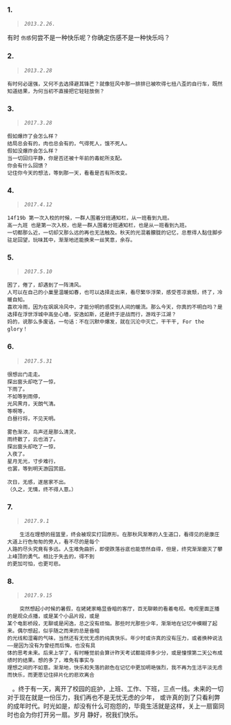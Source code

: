 ### 1.
>*`2013.2.26.`*

有时 `伤感`何尝不是一种快乐呢？你确定伤感不是一种快乐吗？

### 2.
>*`2013.2.28`*

    有时何必逞强，又何不去选择避其锋芒？就像狂风中那一排排已被吹得七扭八歪的自行车，既然知道结果，为何当初不直接把它轻轻放倒？

### 3.
>*`2017.3.28`*

    假如爆炸了会怎么样？
    结局总会有的，肉也总会有的，气得死人，饿不死人。
    假如没爆炸会怎么样？
    当一切回归平静，你是否还被十年前的毒蛇所支配。
    你会有什么回馈？
    记住你今天的想法，等到那一天，看看是否有所改变。

### 4.
>*`2017.4.12`*

    14f19b 第一次入校的时候，一群人围着分班通知栏，从一班看到九班。
    高一九班 也是第一次入校，也是一群人围着分班通知栏，也是从一班看到九班。
    一切都那么近，一切却又那么远的再也无法触及。秋天的光混着朦胧的记忆，总惹得人黏住脚步驻足回望，玩味其中，渐渐地还能换来一丝笑意，余存。

### 5.
>*`2017.5.10`*

    困了，倦了，却遇到了一阵清风。
    人可以在自己的小巢里温暖如春，也可以选择走出来，看尽繁华浮荣，感受苍凉衰颓，终了，冷暖自知。
    喜欢冷雨，因为在飒飒冷风中，才能分明的感受到人间的暖流。那么今天，你真的不明白吗？是选择在浮世浮城中高垒心墙，安逸如斯，还是终于逆战而行，游戏于江湖？
    妈的，说那么多废话，一句话：不在沉默中爆发，就在沉沦中灭亡，干干干, For the glory！

### 6.
>*`2017.5.31`*

    很想出门走走。
    探出窗头却吃了一惊，
    下雨了。
    不如等到雨停，
    光风霁月，天朗气清。
    等啊等，
    白昼行将，不见天明。

    雾色渐浓，鸟声还是那么清灵，
    雨终散了，云也消了。
    探出窗头却吃了一惊，
    入夜了。
    星月无光，寸步难行，
    也罢，等到明天游园赏庭。

    次日，无感，遂居家不出。
    （久之，无情，终不得人意。）

### 7.
>*`2017.9.1`*

        生活在理想的摇篮里，终会被现实打回原形。在那秋风渐寒的人生道口，看得见的是康庄大道上行色匆匆的旁人，看不尽的是每个
    人路的尽头究竟有多远。人生难免曲折，即使跌落谷底也能悠然自得，但是，终究渐渐磨灭了攀上峰顶的勇气。相比于失去的，得不到
    的更加可怕，也更可悲。

### 8.
>*`2017.9.15`*

        突然想起小时候的暑假，在姥姥家略显昏暗的客厅，百无聊赖的看着电视。电视里面正播的是观众点播，或是某个小品片段，或是
    某个电影桥段，无聊或是闲逸，总之没有烦恼。那些时光那些少年，渐渐地在记忆中模糊了起来。偶尔想起，似乎随之而来的总是昏暗
    的光线和湿霉的气味，当然还有无忧无虑的纯真快乐。年少时或许真的没有压力，或者换种说法——是因为没有为曾经而后悔，也没有具
    体的思考未来。后来上学了，有时睡觉前会算计昨天考试都能得多少分，或是憧憬第二天公布成绩时的结果。想的多了，难免有事实与
    理想之间的不如意。渐渐地，快乐和失落的颜色在记忆中更加明艳强烈，我不再为生活平淡无虑而快乐，而更愿记住碎片化的悲欢离合
    。终于有一天，离开了校园的庇护，上班、工作、下班，三点一线。未来的一切对于现在就是一份压力，我们再也不是无忧无虑的少年，
    或许真的到了只看利弊的成年时代。时光如是，却没有什么可抱怨的，毕竟生活就是这样，关上一扇窗同时也会为你打开另一扇。岁月
    静好，祝我们快乐。
